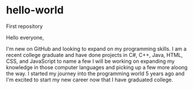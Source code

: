 # hello-world
First repository

Hello everyone, 

I'm new on GitHub and looking to expand on my programming skills. I am a recent college graduate and have done projects in C#, C++, Java, HTML, CSS, and JavaScript to name a few I will be working on expanding my knowledge in those computer languages and picking up a few more aloong the way. I started my journey into the programming world 5 years ago and I'm excited to start my new career now that I have graduated college. 
